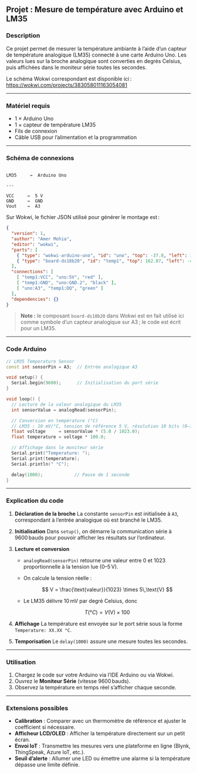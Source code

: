 
## Projet : Mesure de température avec Arduino et LM35

### Description
Ce projet permet de mesurer la température ambiante à l’aide d’un capteur de température analogique (LM35) connecté à une carte Arduino Uno. Les valeurs lues sur la broche analogique sont converties en degrés Celsius, puis affichées dans le moniteur série toutes les secondes.

Le schéma Wokwi correspondant est disponible ici :  
https://wokwi.com/projects/383058011163054081

---

### Matériel requis
- 1 × Arduino Uno  
- 1 × capteur de température LM35  
- Fils de connexion  
- Câble USB pour l’alimentation et la programmation  

---

### Schéma de connexions
```

LM35     →  Arduino Uno

---

VCC     →  5 V
GND     →  GND
Vout    →  A3

````

Sur Wokwi, le fichier JSON utilisé pour générer le montage est :
```json
{
  "version": 1,
  "author": "Amer Mohia",
  "editor": "wokwi",
  "parts": [
    { "type": "wokwi-arduino-uno", "id": "uno", "top": -37.8, "left": 18.6, "attrs": {} },
    { "type": "board-ds18b20", "id": "temp1", "top": 162.07, "left": -43.92, "attrs": {} }
  ],
  "connections": [
    [ "temp1:VCC", "uno:5V", "red" ],
    [ "temp1:GND", "uno:GND.2", "black" ],
    [ "uno:A3", "temp1:DQ", "green" ]
  ],
  "dependencies": {}
}
````

> **Note :** le composant `board-ds18b20` dans Wokwi est en fait utilisé ici comme symbole d’un capteur analogique sur A3 ; le code est écrit pour un LM35.

---

### Code Arduino

```cpp
// LM35 Temperature Sensor
const int sensorPin = A3;  // Entrée analogique A3

void setup() {
  Serial.begin(9600);      // Initialisation du port série
}

void loop() {
  // Lecture de la valeur analogique du LM35
  int sensorValue = analogRead(sensorPin);

  // Conversion en température (°C)
  // LM35 : 10 mV/°C, tension de référence 5 V, résolution 10 bits (0–1023)
  float voltage     = sensorValue * (5.0 / 1023.0);
  float temperature = voltage * 100.0;

  // Affichage dans le moniteur série
  Serial.print("Temperature: ");
  Serial.print(temperature);
  Serial.println(" °C");

  delay(1000);            // Pause de 1 seconde
}
```

---

### Explication du code

1. **Déclaration de la broche**
   La constante `sensorPin` est initialisée à `A3`, correspondant à l’entrée analogique où est branché le LM35.

2. **Initialisation**
   Dans `setup()`, on démarre la communication série à 9600 bauds pour pouvoir afficher les résultats sur l’ordinateur.

3. **Lecture et conversion**

   * `analogRead(sensorPin)` retourne une valeur entre 0 et 1023 proportionnelle à la tension lue (0–5 V).
   * On calcule la tension réelle :

     $$
       V = \frac{\text{valeur}}{1023} \times 5\,\text{V}
     $$
   * Le LM35 délivre 10 mV par degré Celsius, donc

     $$
       T(°C) = V(\text{V}) \times 100
     $$

4. **Affichage**
   La température est envoyée sur le port série sous la forme `Temperature: XX.XX °C`.

5. **Temporisation**
   Le `delay(1000)` assure une mesure toutes les secondes.

---

### Utilisation

1. Chargez le code sur votre Arduino via l’IDE Arduino ou via Wokwi.
2. Ouvrez le **Moniteur Série** (vitesse 9600 bauds).
3. Observez la température en temps réel s’afficher chaque seconde.

---

### Extensions possibles

* **Calibration** : Comparer avec un thermomètre de référence et ajuster le coefficient si nécessaire.
* **Afficheur LCD/OLED** : Afficher la température directement sur un petit écran.
* **Envoi IoT** : Transmettre les mesures vers une plateforme en ligne (Blynk, ThingSpeak, Azure IoT, etc.).
* **Seuil d’alerte** : Allumer une LED ou émettre une alarme si la température dépasse une limite définie.

